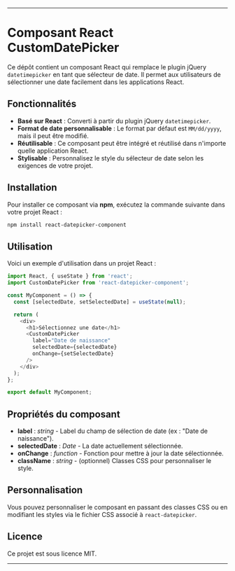 
---

# Composant React CustomDatePicker

Ce dépôt contient un composant React qui remplace le plugin jQuery `datetimepicker` en tant que sélecteur de date. Il permet aux utilisateurs de sélectionner une date facilement dans les applications React.

## Fonctionnalités

- **Basé sur React** : Converti à partir du plugin jQuery `datetimepicker`.
- **Format de date personnalisable** : Le format par défaut est `MM/dd/yyyy`, mais il peut être modifié.
- **Réutilisable** : Ce composant peut être intégré et réutilisé dans n'importe quelle application React.
- **Stylisable** : Personnalisez le style du sélecteur de date selon les exigences de votre projet.

## Installation

Pour installer ce composant via **npm**, exécutez la commande suivante dans votre projet React :

```bash
npm install react-datepicker-component
```

## Utilisation

Voici un exemple d'utilisation dans un projet React :

```js
import React, { useState } from 'react';
import CustomDatePicker from 'react-datepicker-component';

const MyComponent = () => {
  const [selectedDate, setSelectedDate] = useState(null);

  return (
    <div>
      <h1>Sélectionnez une date</h1>
      <CustomDatePicker
        label="Date de naissance"
        selectedDate={selectedDate}
        onChange={setSelectedDate}
      />
    </div>
  );
};

export default MyComponent;
```

## Propriétés du composant

- **label** : *string* - Label du champ de sélection de date (ex : "Date de naissance").
- **selectedDate** : *Date* - La date actuellement sélectionnée.
- **onChange** : *function* - Fonction pour mettre à jour la date sélectionnée.
- **className** : *string* - (optionnel) Classes CSS pour personnaliser le style.

## Personnalisation

Vous pouvez personnaliser le composant en passant des classes CSS ou en modifiant les styles via le fichier CSS associé à `react-datepicker`.

## Licence

Ce projet est sous licence MIT.

---


